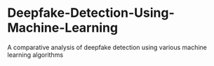 # Deepfake-Detection-Using-Machine-Learning
A comparative analysis of deepfake detection using various machine learning algorithms
